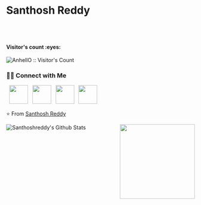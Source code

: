 # Santhosh Reddy
<br>


</br>
<h4 align="left">Visitor's count :eyes:</h4>

<p align="left"><img src="https://profile-counter.glitch.me/{santhoshreddy0}/count.svg" alt="AnhellO :: Visitor's Count" /></p>

<h3 align="left"> 🤝🏻 Connect with Me </h3>

<p align="left">
&nbsp; <a href="https://twitter.com/itsme_santhoshd" target="_blank" rel="noopener noreferrer"><img src="https://img.icons8.com/plasticine/100/000000/twitter.png" width="50" /></a>  
&nbsp; <a href="https://www.instagram.com/itsme_karikalan/" target="_blank" rel="noopener noreferrer"><img src="https://img.icons8.com/plasticine/100/000000/instagram-new.png" width="50" /></a>  
&nbsp; <a href="https://www.linkedin.com/in/santhoshdkumar/" target="_blank" rel="noopener noreferrer"><img src="https://img.icons8.com/plasticine/100/000000/linkedin.png" width="50" /></a>
&nbsp; <a href="mailto:mail2myweb@gmail.com" target="_blank" rel="noopener noreferrer"><img src="https://img.icons8.com/plasticine/100/000000/gmail.png"  width="50" /></a>
</p>


⭐️ From [Santhosh Reddy](https://github.com/santhoshreddy0)

<img align="center" src="https://github-readme-stats.vercel.app/api?username=santhoshreddy0&count_private=true&show_icons=true&line_height=20&title_color=7A7ADB&icon_color=2234AE&text_color=D3D3D3&bg_color=0,000000,130F40" alt="Santhoshreddy's Github Stats">
<img align="right" src="https://media.giphy.com/media/jRf5fsn8G6YaogAWxn/giphy.gif" width="200" height="200"/>


